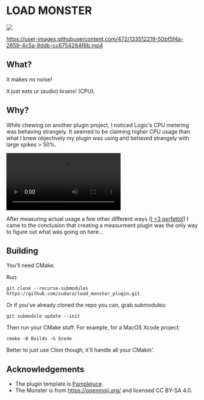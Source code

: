 # LOAD MONSTER
[![](https://github.com/sudara/load_monster_plugin/workflows/CMake/badge.svg)](https://github.com/sudara/load_monster_plugin/actions)

https://user-images.githubusercontent.com/472/133512219-50bf5f4a-2659-4c5a-9ddb-cc6754284f8b.mp4

## What?

It makes no noise! 

It just eats ur (audio) brains! (CPU).

## Why?

While chewing on another plugin project, I noticed Logic's CPU metering was behaving strangely. It seemed to be claiming higher CPU usage than what I knew objectively my plugin was using and behaved strangely with large spikes > 50%.


![](https://user-images.githubusercontent.com/472/133512250-fcee99be-d8d2-46b7-8435-3665f8dd9b43.mp4)


After measuring actual usage a few other different ways ([I <3 perfetto!](https://perfetto.dev)) I came to the conclusion that creating a measurment plugin was the only way to figure out what was going on here...

## Building

You'll need CMake.

Run:

`git clone --recurse-submodules https://github.com/sudara/load_monster_plugin.git`

Or if you've already cloned the repo you can, grab submodules:

```
git submodule update --init
```

Then run your CMake stuff. For example, for a MacOS Xcode project:

```
cmake -B Builds -G Xcode
```

Better to just use Clion though, it'll handle all your CMakin'.

## Acknowledgements

* The plugin template is [Pamplejuce](http://github.com/sudara/pamplejuce).
* The Monster is from https://openmoji.org/ and licensed CC BY-SA 4.0.

